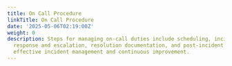 ```yaml
---
title: On Call Procedure
linkTitle: On Call Procedure
date: '2025-05-06T02:19:00Z'
weight: 0
description: Steps for managing on-call duties include scheduling, incident reporting,
  response and escalation, resolution documentation, and post-incident reviews, ensuring
  effective incident management and continuous improvement.
---
```



<!-- Unsupported block type: table_of_contents -->

<!-- Unsupported block type: unsupported -->

